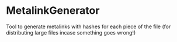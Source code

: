 # MetalinkGenerator
Tool to generate metalinks with hashes for each piece of the file (for distributing large files incase something goes wrong!)
